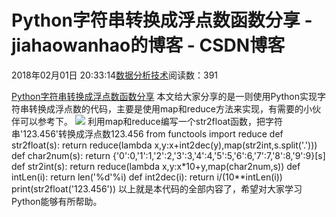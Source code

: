 
# Python字符串转换成浮点数函数分享 - jiahaowanhao的博客 - CSDN博客


2018年02月01日 20:33:14[数据分析技术](https://me.csdn.net/jiahaowanhao)阅读数：391


[Python字符串转换成浮点数函数分享](http://cda.pinggu.org/view/24625.html)
本文给大家分享的是一则使用Python实现字符串转换成浮点数的代码，主要是使用map和reduce方法来实现，有需要的小伙伴可以参考下。
![](http://cda.pinggu.org/uploadfile/image/20180201/20180201070043_15327.png)
利用map和reduce编写一个str2float函数，把字符串'123.456'转换成浮点数123.456
from functools import reduce
def str2float(s):
return reduce(lambda x,y:x+int2dec(y),map(str2int,s.split('.')))
def char2num(s):
return {'0':0,'1':1,'2':2,'3':3,'4':4,'5':5,'6':6,'7':7,'8':8,'9':9}[s]
def str2int(s):
return reduce(lambda x,y:x*10+y,map(char2num,s))
def intLen(i):
return len('%d'%i)
def int2dec(i):
return i/(10**intLen(i))
print(str2float('123.456'))
以上就是本代码的全部内容了，希望对大家学习Python能够有所帮助。

